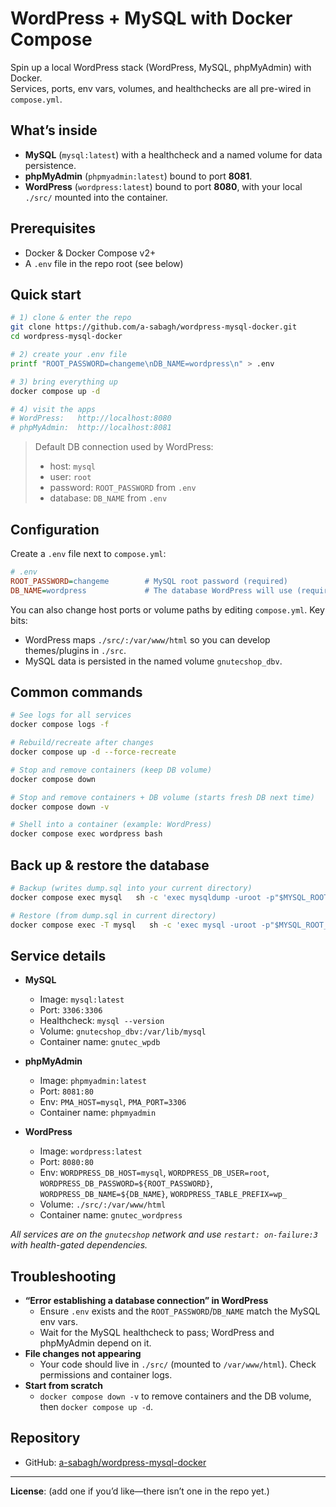 # WordPress + MySQL with Docker Compose

Spin up a local WordPress stack (WordPress, MySQL, phpMyAdmin) with Docker.  
Services, ports, env vars, volumes, and healthchecks are all pre-wired in `compose.yml`.

## What’s inside

- **MySQL** (`mysql:latest`) with a healthcheck and a named volume for data persistence.
- **phpMyAdmin** (`phpmyadmin:latest`) bound to port **8081**.
- **WordPress** (`wordpress:latest`) bound to port **8080**, with your local `./src/` mounted into the container.

## Prerequisites

- Docker & Docker Compose v2+
- A `.env` file in the repo root (see below)

## Quick start

```bash
# 1) clone & enter the repo
git clone https://github.com/a-sabagh/wordpress-mysql-docker.git
cd wordpress-mysql-docker

# 2) create your .env file
printf "ROOT_PASSWORD=changeme\nDB_NAME=wordpress\n" > .env

# 3) bring everything up
docker compose up -d

# 4) visit the apps
# WordPress:   http://localhost:8080
# phpMyAdmin:  http://localhost:8081
```

> Default DB connection used by WordPress:
> - host: `mysql`
> - user: `root`
> - password: `ROOT_PASSWORD` from `.env`
> - database: `DB_NAME` from `.env`

## Configuration

Create a `.env` file next to `compose.yml`:

```ini
# .env
ROOT_PASSWORD=changeme        # MySQL root password (required)
DB_NAME=wordpress             # The database WordPress will use (required)
```

You can also change host ports or volume paths by editing `compose.yml`. Key bits:  
- WordPress maps `./src/:/var/www/html` so you can develop themes/plugins in `./src`.  
- MySQL data is persisted in the named volume `gnutecshop_dbv`.

## Common commands

```bash
# See logs for all services
docker compose logs -f

# Rebuild/recreate after changes
docker compose up -d --force-recreate

# Stop and remove containers (keep DB volume)
docker compose down

# Stop and remove containers + DB volume (starts fresh DB next time)
docker compose down -v

# Shell into a container (example: WordPress)
docker compose exec wordpress bash
```

## Back up & restore the database

```bash
# Backup (writes dump.sql into your current directory)
docker compose exec mysql   sh -c 'exec mysqldump -uroot -p"$MYSQL_ROOT_PASSWORD" "$MYSQL_DATABASE"' > dump.sql

# Restore (from dump.sql in current directory)
docker compose exec -T mysql   sh -c 'exec mysql -uroot -p"$MYSQL_ROOT_PASSWORD" "$MYSQL_DATABASE"' < dump.sql
```

## Service details

- **MySQL**
  - Image: `mysql:latest`
  - Port: `3306:3306`
  - Healthcheck: `mysql --version`
  - Volume: `gnutecshop_dbv:/var/lib/mysql`
  - Container name: `gnutec_wpdb`

- **phpMyAdmin**
  - Image: `phpmyadmin:latest`
  - Port: `8081:80`
  - Env: `PMA_HOST=mysql`, `PMA_PORT=3306`
  - Container name: `phpmyadmin`

- **WordPress**
  - Image: `wordpress:latest`
  - Port: `8080:80`
  - Env: `WORDPRESS_DB_HOST=mysql`, `WORDPRESS_DB_USER=root`, `WORDPRESS_DB_PASSWORD=${ROOT_PASSWORD}`, `WORDPRESS_DB_NAME=${DB_NAME}`, `WORDPRESS_TABLE_PREFIX=wp_`
  - Volume: `./src/:/var/www/html`
  - Container name: `gnutec_wordpress`

_All services are on the `gnutecshop` network and use `restart: on-failure:3` with health-gated dependencies._

## Troubleshooting

- **“Error establishing a database connection” in WordPress**
  - Ensure `.env` exists and the `ROOT_PASSWORD`/`DB_NAME` match the MySQL env vars.
  - Wait for the MySQL healthcheck to pass; WordPress and phpMyAdmin depend on it.
- **File changes not appearing**
  - Your code should live in `./src/` (mounted to `/var/www/html`). Check permissions and container logs.
- **Start from scratch**
  - `docker compose down -v` to remove containers and the DB volume, then `docker compose up -d`.

## Repository

- GitHub: [a-sabagh/wordpress-mysql-docker](https://github.com/a-sabagh/wordpress-mysql-docker)

---

**License**: (add one if you’d like—there isn’t one in the repo yet.)
